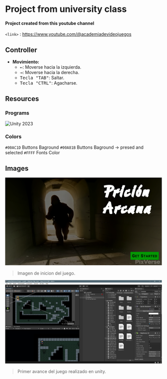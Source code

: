 # Project from university class 

#### Project created from this youtube channel

`<link>` : <https://www.youtube.com/@academiadevideojuegos>


## Controller

- **Movimiento:**
  - <kbd>←</kbd>: Moverse hacia la izquierda.
  - <kbd>→</kbd>: Moverse hacia la derecha.
  - <kbd>Tecla "TAB"</kbd>: Saltar.
  - <kbd>Tecla "CTRL"</kbd>: Agacharse.


## Resources

### Programs
![Unity 2023](https://img.shields.io/badge/Unity-2023.2.19f1-green)

### Colors
`#00AC1D`   Buttons Baground
`#00A81B`   Buttons Baground -> presed and selected
`#FFFF`     Fonts Color



## Images

![](https://github.com/jmorales01/prision_arcana/blob/master/images/start_player.png)
> Imagen de inicion del juego.

![](https://github.com/jmorales01/prision_arcana/blob/master/images/dev-player.png)

> Primer avance del juego realizado en unity.
